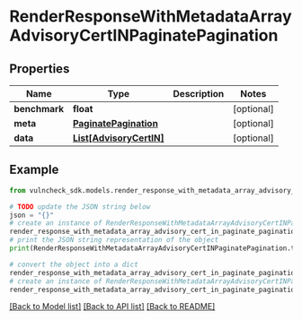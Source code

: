 # RenderResponseWithMetadataArrayAdvisoryCertINPaginatePagination


## Properties

Name | Type | Description | Notes
------------ | ------------- | ------------- | -------------
**benchmark** | **float** |  | [optional] 
**meta** | [**PaginatePagination**](PaginatePagination.md) |  | [optional] 
**data** | [**List[AdvisoryCertIN]**](AdvisoryCertIN.md) |  | [optional] 

## Example

```python
from vulncheck_sdk.models.render_response_with_metadata_array_advisory_cert_in_paginate_pagination import RenderResponseWithMetadataArrayAdvisoryCertINPaginatePagination

# TODO update the JSON string below
json = "{}"
# create an instance of RenderResponseWithMetadataArrayAdvisoryCertINPaginatePagination from a JSON string
render_response_with_metadata_array_advisory_cert_in_paginate_pagination_instance = RenderResponseWithMetadataArrayAdvisoryCertINPaginatePagination.from_json(json)
# print the JSON string representation of the object
print(RenderResponseWithMetadataArrayAdvisoryCertINPaginatePagination.to_json())

# convert the object into a dict
render_response_with_metadata_array_advisory_cert_in_paginate_pagination_dict = render_response_with_metadata_array_advisory_cert_in_paginate_pagination_instance.to_dict()
# create an instance of RenderResponseWithMetadataArrayAdvisoryCertINPaginatePagination from a dict
render_response_with_metadata_array_advisory_cert_in_paginate_pagination_from_dict = RenderResponseWithMetadataArrayAdvisoryCertINPaginatePagination.from_dict(render_response_with_metadata_array_advisory_cert_in_paginate_pagination_dict)
```
[[Back to Model list]](../README.md#documentation-for-models) [[Back to API list]](../README.md#documentation-for-api-endpoints) [[Back to README]](../README.md)


